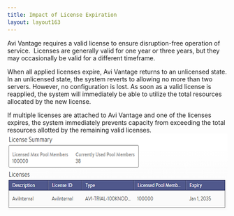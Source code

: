 ```yaml
---
title: Impact of License Expiration
layout: layout163
---
```

Avi Vantage requires a valid license to ensure disruption-free operation of service.  Licenses are generally valid for one year or three years, but they may occasionally be valid for a different timeframe.

When all applied licenses expire, Avi Vantage returns to an unlicensed state. In an unlicensed state, the system reverts to allowing no more than two servers. However, no configuration is lost. As soon as a valid license is reapplied, the system will immediately be able to utilize the total resources allocated by the new license.

If multiple licenses are attached to Avi Vantage and one of the licenses expires, the system immediately prevents capacity from exceeding the total resources allotted by the remaining valid licenses. <a href="img/License.png"><img class="alignnone size-full wp-image-191" src="img/License.png" alt="License" width="600" height="175"></a>
